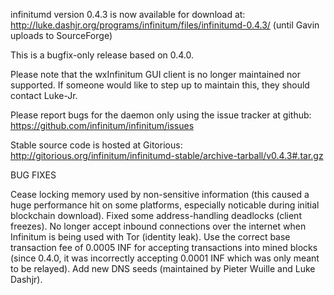 infinitumd version 0.4.3 is now available for download at:
http://luke.dashjr.org/programs/infinitum/files/infinitumd-0.4.3/ (until Gavin uploads to SourceForge)

This is a bugfix-only release based on 0.4.0.

Please note that the wxInfinitum GUI client is no longer maintained nor supported. If someone would like to step up to maintain this, they should contact Luke-Jr.

Please report bugs for the daemon only using the issue tracker at github:
https://github.com/infinitum/infinitum/issues

Stable source code is hosted at Gitorious:
http://gitorious.org/infinitum/infinitumd-stable/archive-tarball/v0.4.3#.tar.gz

BUG FIXES

Cease locking memory used by non-sensitive information (this caused a huge performance hit on some platforms, especially noticable during initial blockchain download).
Fixed some address-handling deadlocks (client freezes).
No longer accept inbound connections over the internet when Infinitum is being used with Tor (identity leak).
Use the correct base transaction fee of 0.0005 INF for accepting transactions into mined blocks (since 0.4.0, it was incorrectly accepting 0.0001 INF which was only meant to be relayed).
Add new DNS seeds (maintained by Pieter Wuille and Luke Dashjr).

